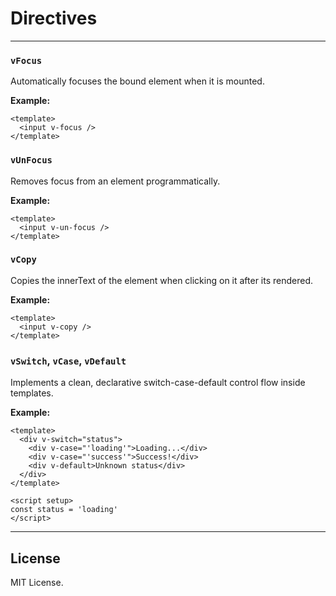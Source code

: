 # Directives

---

### `vFocus`
Automatically focuses the bound element when it is mounted.

**Example:**
```vue
<template>
  <input v-focus />
</template>
```

### `vUnFocus`
Removes focus from an element programmatically.

**Example:**
```vue
<template>
  <input v-un-focus />
</template>
```

### `vCopy`
Copies the innerText of the element when clicking on it after its rendered.

**Example:**
```vue
<template>
  <input v-copy />
</template>
```

### `vSwitch`, `vCase`, `vDefault`
Implements a clean, declarative switch-case-default control flow inside templates.

**Example:**
```vue
<template>
  <div v-switch="status">
    <div v-case="'loading'">Loading...</div>
    <div v-case="'success'">Success!</div>
    <div v-default>Unknown status</div>
  </div>
</template>

<script setup>
const status = 'loading'
</script>
```

---

## License

MIT License.

